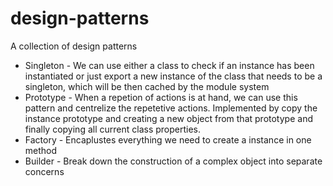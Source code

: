# design-patterns

A collection of design patterns

- Singleton - We can use either a class to check if an instance has been instantiated or just export a new instance of the class that needs to be a singleton, which will be then cached by the module system
- Prototype - When a repetion of actions is at hand, we can use this pattern and centrelize the repetetive actions. Implemented by copy the instance prototype and creating a new object from that prototype and finally copying all current class properties.
- Factory - Encaplustes everything we need to create a instance in one method
- Builder - Break down the construction of a complex object into separate concerns
